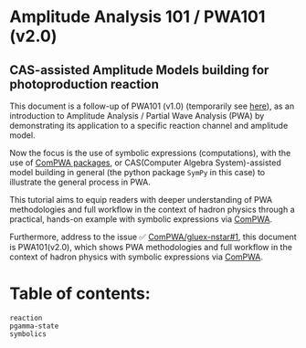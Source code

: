 # Amplitude Analysis 101 / PWA101 (v2.0)

## CAS-assisted Amplitude Models building for photoproduction reaction

This document is a follow-up of PWA101 (v1.0) (temporarily see [here](https://compwa--217.org.readthedocs.build/report/999.html)),
as an introduction to Amplitude Analysis / Partial Wave Analysis (PWA) by demonstrating its application to a specific reaction channel and amplitude model.

Now the focus is the use of symbolic expressions (computations), with the use of [ComPWA packages](https://compwa.github.io/), or CAS(Computer Algebra System)-assisted model building in general (the python package `SymPy` in this case) to illustrate the general process in PWA.

This tutorial aims to equip readers with deeper understanding of PWA methodologies and full workflow in the context of hadron physics through a practical, hands-on example with symbolic expressions via [ComPWA](https://compwa.github.io/).

Furthermore,
address to the issue ✅&nbsp;[ComPWA/gluex-nstar#1](https://github.com/ComPWA/gluex-nstar/issues/1), this document is PWA101(v2.0), which shows PWA methodologies and full workflow in the context of hadron physics with symbolic expressions via [ComPWA](https://compwa.github.io/).

# Table of contents:

```{toctree}
reaction
pgamma-state
symbolics
```
